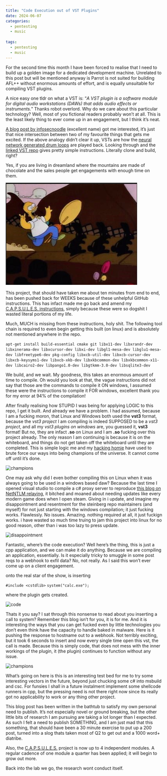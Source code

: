 ```yaml
---
title: "Code Execution out of VST Plugins"
date: 2024-06-07
categories:
  - pentesting
  - music
  
tags:
  - pentesting
  - music
---
```


For the second time this month I have been forced to realise that I need to build up a golden image for a dedicated development machine. Unrelated to this post but will be mentioned anyway is Parrot is not suited for building AFL++ without enormous amounts of effort, and is equally unsuitable for compiling VST plugins.

A nice easy one tldr on what a VST is: “_A VST plugin is a software module for digital audio workstations (DAWs) that adds audio effects or instruments._” Thanks robot overlord. Why do we care about this particular technology? Well, most of you fictional readers probably won’t at all. This is the least likely thing to ever come up in an engagement, but I think it’s neat.

[A blog post by infosecnoodle](https://www.infosecnoodle.com/p/vst-plug-ins-for-initial-access) (excellent name) got me interested, it’s just that nice intersection between two of my favourite things that gets me excited. If the above analogy didn’t clear it up, VSTs are how the [neural network generated drum loops](https://onecloudemoji.github.io/projects/drums-rnn/) are played back. Looking through and the [linked VST repo](https://github.com/steinbergmedia/vst3_example_plugin_hello_world) gives pretty simple instructions. Literally clone and build, right?

Yes, if you are living in dreamland where the mountains are made of chocolate and the sales people get engagements with enough time on them. 

![chocolateland](/assets/images/vst/chocolate.jpg)

This project, that should have taken me about ten minutes from end to end, has been pushed back for WEEKS because of these unhelpful GitHub instructions. This has infact made me go back and amend my [C.A.P.S.U.L.E.S. instructions](https://onecloudemoji.github.io/labbing/projects/learning/capsules/), simply because these were so dogshit I wasted literal portions of my life.

Much, MUCH is missing from these instructions, holy shit. The following tool chain is required to even begin getting this built (on linux) and is absolutely not mentioned anywhere in the repo.

````apt-get install build-essential cmake git libx11-dev libxrandr-dev libxinerama-dev libxcursor-dev libxi-dev libgl1-mesa-dev libglu1-mesa-dev libfreetype6-dev pkg-config libxcb-util-dev libxcb-cursor-dev libxcb-keysyms1-dev libxcb-xkb-dev libxkbcommon-dev libxkbcommon-x11-dev libcairo2-dev libpango1.0-dev libgtkmm-3.0-dev libsqlite3-dev````

We build, and we wait. My goodness, this takes an enormous amount of time to compile. Oh would you look at that, the vague instructions did not say that those are the commands to compile it ON windows, I assumed these were the instructions to compile it FOR windows, excellent thank you for my error at 94% of the compilation!

After finally realising how STUPID I was being for applying LOGIC to this repo, I get it built. And already we have a problem. I had assumed, because I am a fucking moron, that Linux and Windows both used the __vst3__ format, because the _vst3 project_ I am compiling is indeed SUPPOSED to be a _vst3 project_, and all my _vst3 plugins on windows_ are, you guessed it, __vst3__ format! But no, they are infact __.so__ on Linux and I am __.so__ fucking over this project already. The only reason I am continuing is because it is on the whiteboard, and things do not get taken off the whiteboard until they are completed. This is simple logic me and my [hacking homie](https://kymb0.github.io/) have used to brute force our ways into being champions of the universe. It cannot come off until it’s done.

![champions](/assets/images/vst/champion.jpg)

One may ask why did I even bother compiling this on Linux when it was always going to be used in a windows based daw? Because the last time I opened visual studio to compile a c# proxy server to reproduce [this blog on NetNTLM relaying]((https://badoption.eu/blog/2024/04/25/netntlm.html)), it bitched and moaned about needing updates like every modern game does when I open steam. Giving in i update, and imagine my disappointment and resentment for the steinberg repo maintainers (and myself) for not just starting with the windows compilation; it just fucking works. Flawlessly. No issues. Amazing. nothing required at all, it just fuckign works. i have wasted so much time truing to jam this project into linux for no good reason, other than i was too lazy to press update.

![disappointment](/assets/images/vst/disappointment.jpg)

Fantastic, where’s the code execution? Well here’s the thing, this is just a cpp application, and we can make it do anything. Because we are compiling an application, essentially. Is it especially tricky to smuggle in some post reqs to a webhook to exfil data? No, not really. As I said this won’t ever come up on a client engagement.

onto the real star of the show, is inserting 

````#include <cstdlib>````
````system("calc.exe");````
	
where the plugin gets created. 

![code](/assets/images/vst/code.jpg)

Thats it you say? I sat through this nonsense to read about you inserting a call to system? Remember this blog isn’t for you, it is for me. And it is interesting the ways that you can get fucked even by little technologies you don’t even think have the capacity to handle baked in malware. Here is it pushing the response to hostname out to a webhook. Not terribly exciting, but it took 6 seconds to insert and now every single time open this vst, the call is made. Because this is simply code, that does not mess with the inner workings of the plugin, it (the plugin) continues to function without any issue. 

![champions](/assets/images/vst/webhook.jpg)

What’s going on here is this is an interesting test bed for me to try some interesting vectors in the future, beyond just chucking some c# into msbuild and csc. For funsies I shall in a future instalment implement some shellcode runners in cpp, but the pressing need is not there right now since its really got no applicability to work or any thing other project. 

This blog post has been written in the bathtub to satisfy my own personal need to publish. It’s not especially novel or ground breaking, but the other little bits of research I am pursuing are taking a lot longer than I expected. As such I felt a need to publish SOMETHING, and I am just mad that this something, that should have been a 30 minute exercise to put up a 200 post, turned into a slog thats taken most of Q2 to get out and a 1000 word+ diatribe.

Also, the [C.A.P.S.U.L.E.S.](https://github.com/onecloudemoji/C.A.P.S.U.L.E.S.) project is now up to 4 independent modules. A regular cadence of one module a quarter has been applied; it will begin to grow out more. 

Back into the lab we go, the research wont conduct itself.

